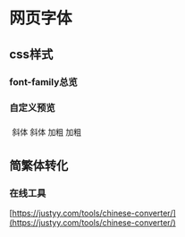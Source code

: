 # 网页字体
<style lang="stylus" scoped>
    .textarea{
        >>>textarea{
            font-size:2em!important;
            font-family:inherit;
            font-style:inherit;
            font-weight:inherit;
        }
    } 
</style>
<script>
const fonts=['拟手写：Comic Sans MS','华文黑体：STHeiti','华文楷体：STKaiti','华文宋体：STSong','黑体：SimHei','宋体：SimSun','新宋体：NSimSun','仿宋：FangSong','楷体：KaiTi','仿宋_GB2312：FangSong_GB2312','楷体_GB2312：KaiTi_GB2312','微软正黑体：Microsoft JhengHei','微软雅黑体：Microsoft YaHei','隶书：LiSu','幼圆：YouYuan','华文细黑：STXihei','华文中宋：STZhongsong','华文仿宋：STFangsong','方正舒体：FZShuTi','方正姚体：FZYaoti','华文彩云：STCaiyun','华文琥珀：STHupo','华文隶书：STLiti','华文行楷：STXingkai','华文新魏：STXinwei']
let list=[]
for (let i of fonts){
    let name=i.split('：')[0]
    let val=i.split('：')[1]
    let html=`<span style="font-family:${val};">012qweABC'",.!-_+-()[]{}/ 中文符（）‘“”’、，；【】。！</span>`
    list.push({'字体':name,'效果':html,'font-family':val})
}
export default {
    data(){
        return{
            fonts,
            list,
            customizeText:'我怎么这么可爱，2333Qaq！',
            myStyle:{
                fontFamily:'',
                fontStyle:'',
                fontWeight:''
            }
        }
    },
    computed:{},
    methods:{
    },
}
</script>

## css样式
### font-family总览
<MyTable :data="list" :html="true"/>

### 自定义预览
<div class="textarea">
    <div style="padding:5px">
        <el-select v-model="myStyle.fontFamily" filterable placeholder="请选择">
            <el-option
                v-for="item in fonts"
                :key="item"
                :label="item.split('：')[0]"
                :value="item.split('：')[1]">
            </el-option>
        </el-select>
        <el-button v-if="myStyle.fontStyle=='oblique'" type="primary" @click="myStyle.fontStyle=''">斜体</el-button>
        <el-button v-else plain @click="myStyle.fontStyle='oblique'" >斜体</el-button>
        <el-button v-if="myStyle.fontWeight=='bold'" type="primary" @click="myStyle.fontWeight=''">加粗</el-button>
        <el-button v-else plain @click="myStyle.fontWeight='bold'" >加粗</el-button>
    </div>
    <el-input
        :style="myStyle"
        type="textarea"
        :rows="2"
        placeholder="请输入内容"
        v-model="customizeText">
    </el-input>
</div>


## 简繁体转化
### 在线工具
[https://justyy.com/tools/chinese-converter/](https://justyy.com/tools/chinese-converter/)
